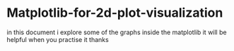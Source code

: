 # Matplotlib-for-2d-plot-visualization
in this document i explore some of the graphs inside the matplotlib it will be helpful when you practise it thanks
